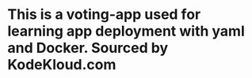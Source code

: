 # This is a voting-app used for learning app deployment with yaml and Docker. Sourced by KodeKloud.com

